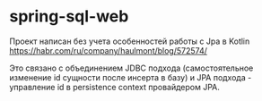 # spring-sql-web
Проект написан без учета особенностей работы с Jpa в Kotlin https://habr.com/ru/company/haulmont/blog/572574/

Это связано с объединением JDBC подхода (самостоятельное изменение id сущности после инсерта в базу) и JPA подхода - управление id в persistence context провайдером JPA.
